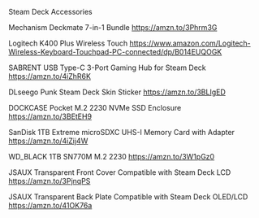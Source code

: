 Steam Deck Accessories

Mechanism Deckmate 7-in-1 Bundle
https://amzn.to/3Phrm3G

Logitech K400 Plus Wireless Touch
https://www.amazon.com/Logitech-Wireless-Keyboard-Touchpad-PC-connected/dp/B014EUQOGK

SABRENT USB Type-C 3-Port Gaming Hub for Steam Deck
https://amzn.to/4iZhR6K

DLseego Punk Steam Deck Skin Sticker
https://amzn.to/3BLIgED

DOCKCASE Pocket M.2 2230 NVMe SSD Enclosure
https://amzn.to/3BEtEH9

SanDisk 1TB Extreme microSDXC UHS-I Memory Card with Adapter
https://amzn.to/4iZij4W

WD_BLACK 1TB SN770M M.2 2230
https://amzn.to/3W1pGz0

JSAUX Transparent Front Cover Compatible with Steam Deck LCD
https://amzn.to/3PjnqPS

JSAUX Transparent Back Plate Compatible with Steam Deck OLED/LCD
https://amzn.to/41OK76a

